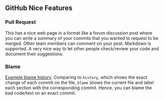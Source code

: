 ## GitHub Nice Features

### Pull Request

This has a nice web page in a format like a forum discussion post where you can write a summary of your commits that you wanted to request to be merged. Other team members can comment on your post. Markdown is supported. A very nice way to let other people check/review your code and document their suggestions.

### Blame

[Example blame history](https://github.com/InCodeLearning/git-github/blame/master/github-workflow-homework.md). Comparing to `history`, which shows the exact change of each commit on the file, `blame` shows the current file and label each section with the corresponding commit. Hence, you can blame the bad code/text on an exact commit.
